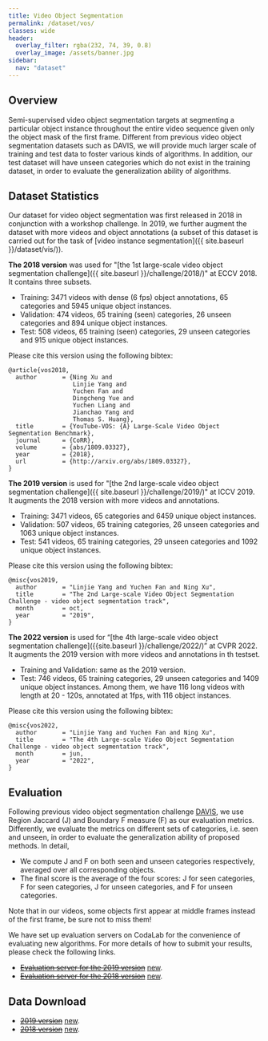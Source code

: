```yaml
---
title: Video Object Segmentation
permalink: /dataset/vos/
classes: wide
header:
  overlay_filter: rgba(232, 74, 39, 0.8)
  overlay_image: /assets/banner.jpg
sidebar:
  nav: "dataset"
---
```


## Overview
Semi-supervised video object segmentation targets at segmenting a particular object instance throughout the entire video sequence given only the object mask of the first frame. Different from previous video object segmentation datasets such as DAVIS, we will provide much larger scale of training and test data to foster various kinds of algorithms. In addition, our test dataset will have unseen categories which do not exist in the training dataset, in order to evaluate the generalization ability of algorithms.


## Dataset Statistics
Our dataset for video object segmentation was first released in 2018 in conjunction with a workshop challenge. In 2019, we further augment the dataset with more videos and object annotations (a subset of this dataset is carried out for the task of [video instance segmentation]({{ site.baseurl }}/dataset/vis/)).

**The 2018 version** was used for "[the 1st large-scale video object segmentation challenge]({{ site.baseurl }}/challenge/2018/)" at ECCV 2018. It contains three subsets. 
* Training: 3471 videos with dense (6 fps) object annotations, 65 categories and 5945 unique object instances.
* Validation: 474 videos,  65 training (seen) categories, 26 unseen categories and 894 unique object instances.
* Test: 508 videos, 65 training (seen) categories, 29 unseen categories and 915 unique object instances.

Please cite this version using the following bibtex:
```
@article{vos2018,
  author       = {Ning Xu and
                  Linjie Yang and
                  Yuchen Fan and
                  Dingcheng Yue and
                  Yuchen Liang and
                  Jianchao Yang and
                  Thomas S. Huang},
  title        = {YouTube-VOS: {A} Large-Scale Video Object Segmentation Benchmark},
  journal      = {CoRR},
  volume       = {abs/1809.03327},
  year         = {2018},
  url          = {http://arxiv.org/abs/1809.03327},
}
```
**The 2019 version** is used for "[the 2nd large-scale video object segmentation challenge]({{ site.baseurl }}/challenge/2019/)" at ICCV 2019. It augments the 2018 version with more videos and annotations.
* Training: 3471 videos, 65 categories and 6459 unique object instances.
* Validation: 507 videos, 65 training categories, 26 unseen categories and 1063 unique object instances. 
* Test: 541 videos, 65 training categories, 29 unseen categories and 1092 unique object instances.

Please cite this version using the following bibtex:

```
@misc{vos2019,
  author       = "Linjie Yang and Yuchen Fan and Ning Xu",
  title        = "The 2nd Large-scale Video Object Segmentation Challenge - video object segmentation track",
  month        = oct,
  year         = "2019",
}
```

**The 2022 version**  is used for “[the 4th large-scale video object segmentation challenge]({{site.baseurl }}/challenge/2022/)” at CVPR 2022. It augments the 2019 version with more videos and annotations in th testset.

* Training and Validation: same as the 2019 version.
* Test: 746 videos, 65 training categories, 29 unseen categories and 1409 unique object instances. Among them, we have 116 long videos with length at 20 - 120s, annotated at 1fps, with 116 object instances.

Please cite this version using the following bibtex:

```
@misc{vos2022,
  author       = "Linjie Yang and Yuchen Fan and Ning Xu",
  title        = "The 4th Large-scale Video Object Segmentation Challenge - video object segmentation track",
  month        = jun,
  year         = "2022",
}
```

## Evaluation
Following previous video object segmentation challenge [DAVIS](http://davischallenge.org/), we use Region Jaccard (J) and Boundary F measure (F) as our evaluation metrics. Differently, we evaluate the metrics on different sets of categories, i.e. seen and unseen, in order to evaluate the generalization ability of proposed methods. In detail,
* We compute J and F on both seen and unseen categories respectively, averaged over all corresponding objects.
* The final score is the average of the four scores: J for seen categories, F for seen categories, J for unseen categories, and F for unseen categories.

Note that in our videos, some objects first appear at middle frames instead of the first frame, be sure not to miss them! 

We have set up evaluation servers on CodaLab for the convenience of evaluating new algorithms. For more details of how to submit your results, please check the following links.
* ~~[Evaluation server for the 2019 version](https://competitions.codalab.org/competitions/20127)~~ [new](https://codalab.lisn.upsaclay.fr/competitions/6066).
* ~~[Evaluation server for the 2018 version](https://competitions.codalab.org/competitions/19544)~~ [new](https://codalab.lisn.upsaclay.fr/competitions/7685).


## Data Download
* ~~[2019 version](https://competitions.codalab.org/competitions/20127#participate-get_data)~~ [new](https://codalab.lisn.upsaclay.fr/competitions/6066#participate-get_data).
* ~~[2018 version](https://competitions.codalab.org/competitions/19544#participate-get-data)~~ [new](https://codalab.lisn.upsaclay.fr/competitions/7685#participate-get_data).
